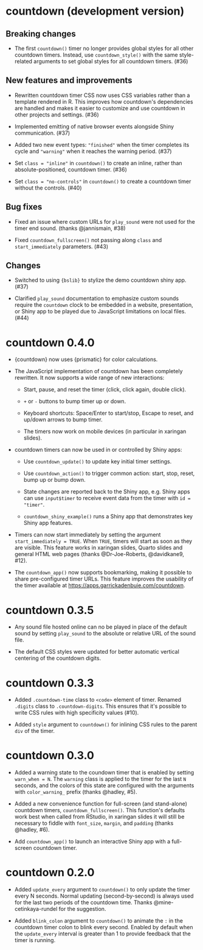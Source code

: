 # countdown (development version)

## Breaking changes

* The first `countdown()` timer no longer provides global styles for all other
  countdown timers. Instead, use `countdown_style()` with the same style-related
  arguments to set global styles for all countdown timers. (#36)

## New features and improvements

* Rewritten countdown timer CSS now uses CSS variables rather than a template
  rendered in R. This improves how countdown's dependencies are handled and
  makes it easier to customize and use countdown in other projects and
  settings. (#36)

* Implemented emitting of native browser events alongside Shiny communication. (#37)

* Added two new event types: `"finished"` when the timer completes its cycle
  and `"warning"` when it reaches the warning period. (#37)

* Set `class = "inline"` in `countdown()` to create an inline, rather than
  absolute-positioned, countdown timer. (#36)

* Set `class = "no-controls"` in `countdown()` to create a countdown timer
  without the controls. (#40)

## Bug fixes

* Fixed an issue where custom URLs for `play_sound` were not used for the timer
  end sound. (thanks @jannismain, #38)
  
* Fixed `countdown_fullscreen()` not passing along `class` and `start_immediately` parameters. (#43)

## Changes

* Switched to using `{bslib}` to stylize the demo countdown shiny app. (#37)

* Clarified `play_sound` documentation to emphasize custom sounds require the
  `countdown` clock to be embedded in a website, presentation, or Shiny app to
  be played due to JavaScript limitations on local files. (#44)

# countdown 0.4.0

* {countdown} now uses {prismatic} for color calculations.

* The JavaScript implementation of countdown has been completely rewritten. It
  now supports a wide range of new interactions:

    * Start, pause, and reset the timer (click, click again, double click).

    * `+` or `-` buttons to bump timer up or down.

    * Keyboard shortcuts: Space/Enter to start/stop, Escape to reset, and up/down
      arrows to bump timer.

    * The timers now work on mobile devices (in particular in xaringan slides).

* countdown timers can now be used in or controlled by Shiny apps:

    * Use `countdown_update()` to update key initial timer settings.

    * Use `countdown_action()` to trigger common action: start, stop, reset,
      bump up or bump down.

    * State changes are reported back to the Shiny app, e.g. Shiny apps can
      use `input$timer` to receive event data from the timer with
      `id = "timer"`.

    * `countdown_shiny_example()` runs a Shiny app that demonstrates key
      Shiny app features.

* Timers can now start immediately by setting the argument
  `start_immediately = TRUE`. When `TRUE`, timers will start as soon as they
  are visible. This feature works in xaringan slides, Quarto slides and general
  HTML web pages (thanks @Dr-Joe-Roberts, @davidkane9, #12).

* The `countdown_app()` now supports bookmarking, making it possible to share
  pre-configured timer URLs. This feature improves the usability of the
  timer available at <https://apps.garrickadenbuie.com/countdown>.


# countdown 0.3.5

* Any sound file hosted online can no be played in place of the default sound
  by setting `play_sound` to the absolute or relative URL of the sound file.

* The default CSS styles were updated for better automatic vertical centering
  of the countdown digits.

# countdown 0.3.3

* Added `.countdown-time` class to `<code>` element of timer. Renamed `.digits`
  class to `.countdown-digits`. This ensures that it's possible to write CSS
  rules with high specificity values (#10).

* Added `style` argument to `countdown()` for inlining CSS rules to the parent
  `div` of the timer.

# countdown 0.3.0

* Added a warning state to the coundown timer that is enabled by setting
  `warn_when = N`. The `warning` class is applied to the timer for the last `N`
  seconds, and the colors of this state are configured with the arguments with
  `color_warning_` prefix (thanks @hadley, #5).

* Added a new convenience function for full-screen (and stand-alone) countdown
  timers, `countdown_fullscreen()`. This function's defaults work best when
  called from RStudio, in xaringan slides it will still be necessary to fiddle
  with `font_size`, `margin`, and `padding` (thanks @hadley, #6).

* Add `countdown_app()` to launch an interactive Shiny app with a full-screen
  countdown timer.

# countdown 0.2.0

* Added `update_every` argument to `countdown()` to only update the timer every
  N seconds. Normal updating (second-by-second) is always used for the last
  two periods of the countdown time. Thanks @mine-cetinkaya-rundel for the
  suggestion.

* Added `blink_colon` argument to `countdown()` to animate the `:` in the
  countdown timer colon to blink every second. Enabled by default when the
  `update_every` interval is greater than 1 to provide feedback that the timer
  is running.
